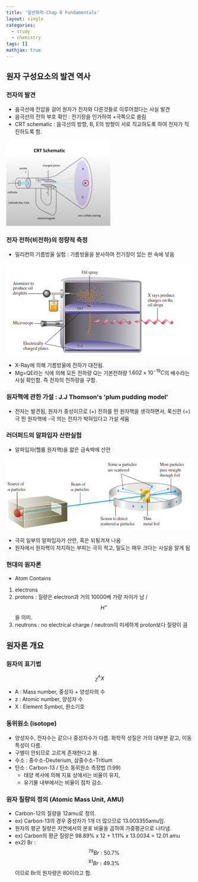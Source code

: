 ```yaml
---
title: '일반화학-Chap 0 Fundamentals'
layout: single
categories:
  - study
  - chemistry
tags: []
mathjax: true
---
```


## 원자 구성요소의 발견 역사

### 전자의 발견

* 음극선에 전압을 걸어 원자가 전자와 다른것들로 이루어졌다는 사실 발견
* 음극선의 전하 부호 확인 : 전기장을 인가하여 +극쪽으로 쏠림
* CRT schematic : 음극선의 방향, B, E의 방향이 서로 직교하도록 하여 전자가 직진하도록 함.

![](/assets/images/genchem-1/3.png)

### 전자 전하(비전하)의 정량적 측정

* 밀리컨의 기름방울 실험 : 기름방울을 분사하여 전기장이 있는 판 속에 넣음

![](/assets/images/genchem-1/2.png)

* X-Ray에 의해 기름방울에 전하가 대전됨.
* Mg=QE라는 식에 의해 모든 전하량 Q는 기본전하량 $1.602\times 10^{-19} C$의 배수라는 사실 확인함. 즉 전자의 전하량을 구함.

### 원자핵에 관한 가설 : J.J Thomson's 'plum pudding model'

* 전자는 발견됨, 원자가 중성이므로 (+) 전하를 띈 원자핵을 생각하면서, 푹신한 (+)극 띈 원자핵에 -극 띄는 전자가 박혀있다고 가설 세움

### 러더퍼드의 알파입자 산란실험

* 알파입자(헬륨 원자핵)을 얇은 금속박에 산란

![](/assets/images/genchem-1/1.png)

* 극히 일부의 알파입자가 산란, 혹은 되튕겨져 나옴
* 원자에서 원자핵이 차지하는 부피는 극히 적고, 밀도는 매우 크다는 사실을 알게 됨

### 현대의 원자론 

* Atom Contains
1. electrons
2. protons : 질량은 electron과 거의 10000배 가량 차이가 남 / $$H^+$$을 의미.
3. neutrons : no electrical charge / neutron이 미세하게 proton보다 질량이 큼

## 원자론 개요

### 원자의 표기법

$$ ^A_Z X$$

* A : Mass number, 중성자 + 양성자의 수
* z : Atomic number, 양성자 수
* X : Element Symbol, 원소기호

### 동위원소 (isotope)

* 양성자수, 전자수는 같으나 중성자수가 다름. 화학적 성질은 거의 대부분 같고, 이동특성이 다름.
* 구별이 안되므로 고르게 존재한다고 봄.
* 수소 : 중수소-Deuterium, 삼중수소-Tritium
* 탄소 : Carbon-13 / 탄소 동위원소 측정법 (1:99)
	- 태양 복사에 의해 지표 상에서는 비율이 유지, 
	- 유기물 내부에서는 비율이 점차 감소.

### 원자 질량의 정의 (Atomic Mass Unit, AMU)

* Carbon-12의 질량을 12amu로 정의. 
* ex) Carbon-13의 경우 중성자가 1개 더 많으므로 13.003355amu임.
* 원자의 평균 질량은 자연에서의 분포 비율을 곱하여 가중평균으로 나타냄.
* ex) Carbon의 평균 질량은 98.89% x 12 + 1.11% x 13.0034 = 12.01 amu
* ex2) Br : $$^{79} Br : 50.7 \%$$ $$^{81} Br : 49.3 \%$$ 이므로 Br의 원자량은 80이라고 함.
